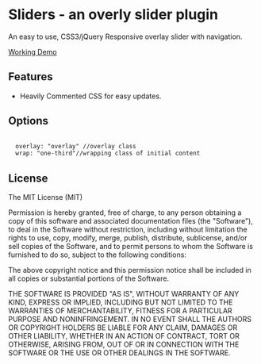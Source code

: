 Sliders - an overly slider plugin
===================================

An easy to use, CSS3/jQuery Responsive overlay slider with navigation. 

<a href="http://code-baker.com/demo/sliders/" target="_blank">Working Demo</a>

<h2>Features</h2>

- Heavily Commented CSS for easy updates.

 
<h2>Options</h2>

```html

  overlay: "overlay" //overlay class
  wrap: "one-third"//wrapping class of initial content

```
 
<h2>License</h2>
 The MIT License (MIT)

 Permission is hereby granted, free of charge, to any person obtaining a copy
 of this software and associated documentation files (the "Software"), to deal
 in the Software without restriction, including without limitation the rights
 to use, copy, modify, merge, publish, distribute, sublicense, and/or sell
 copies of the Software, and to permit persons to whom the Software is
 furnished to do so, subject to the following conditions:

 The above copyright notice and this permission notice shall be included in
 all copies or substantial portions of the Software.

 THE SOFTWARE IS PROVIDED "AS IS", WITHOUT WARRANTY OF ANY KIND, EXPRESS OR
 IMPLIED, INCLUDING BUT NOT LIMITED TO THE WARRANTIES OF MERCHANTABILITY,
 FITNESS FOR A PARTICULAR PURPOSE AND NONINFRINGEMENT. IN NO EVENT SHALL THE
 AUTHORS OR COPYRIGHT HOLDERS BE LIABLE FOR ANY CLAIM, DAMAGES OR OTHER
 LIABILITY, WHETHER IN AN ACTION OF CONTRACT, TORT OR OTHERWISE, ARISING FROM,
 OUT OF OR IN CONNECTION WITH THE SOFTWARE OR THE USE OR OTHER DEALINGS IN
 THE SOFTWARE.
